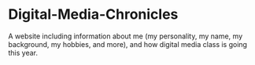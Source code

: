 # Digital-Media-Chronicles
A website including information about me (my personality, my name, my background, my hobbies, and more), and how digital media class is going this year. 
